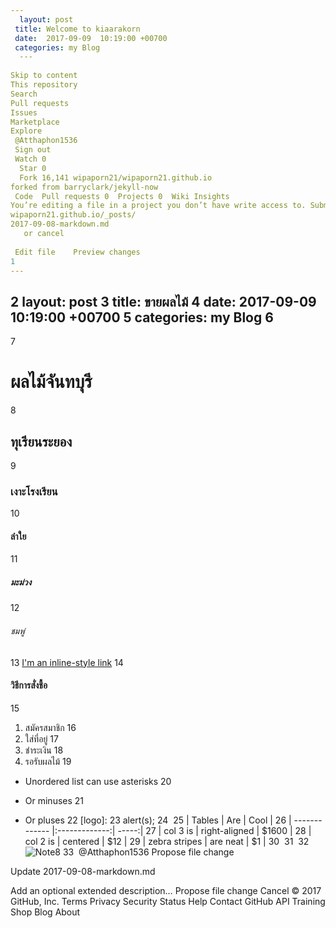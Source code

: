 ```yaml
---
  layout: post
 title: Welcome to kiaarakorn
 date:  2017-09-09  10:19:00 +00700
 categories: my Blog
  ---
  
Skip to content
This repository
Search
Pull requests
Issues
Marketplace
Explore
 @Atthaphon1536
 Sign out
 Watch 0
  Star 0
  Fork 16,141 wipaporn21/wipaporn21.github.io
forked from barryclark/jekyll-now
 Code  Pull requests 0  Projects 0  Wiki Insights 
You’re editing a file in a project you don’t have write access to. Submitting a change to this file will write it to a new branch in your fork Atthaphon1536/Atthaphon1536.github.io, so you can send a pull request.
wipaporn21.github.io/_posts/ 
2017-09-08-markdown.md
   or cancel
    
 Edit file    Preview changes
1
---
```

2
layout: post
3
title: ขายผลไม้
4
date: 2017-09-09  10:19:00 +00700
5
categories: my Blog
6
---
7
# ผลไม้จันทบุรี
8
## ทุเรียนระยอง
9
### เงาะโรงเรียน
10
#### ลำใย
11
##### มะม่วง
12
###### ชมพู่
13
[I'm an inline-style link](https://www.fruitfits.com/)
14
#### วิธีการสั่งชื้อ
15
1. สมัครสมาชิก
16
2. ใส่ที่อยู่
17
3. ชำระเงิน
18
4. รอรับผลไม้
19
* Unordered list can use asterisks
20
- Or minuses
21
+ Or pluses
22
[logo]: 
23
alert(s);
24
​
25
| Tables        | Are           | Cool  |
26
| ------------- |:-------------:| -----:|
27
| col 3 is      | right-aligned | $1600 |
28
| col 2 is      | centered      |   $12 |
29
| zebra stripes | are neat      |    $1 |
30
​
31
​
32
![Note8](https://www.fruitfits.com/wp-content/uploads/2017/06/delivery-855x450.jpg)
33
​
@Atthaphon1536
Propose file change

Update 2017-09-08-markdown.md

Add an optional extended description…
Propose file change  Cancel
© 2017 GitHub, Inc.
Terms
Privacy
Security
Status
Help
Contact GitHub
API
Training
Shop
Blog
About
